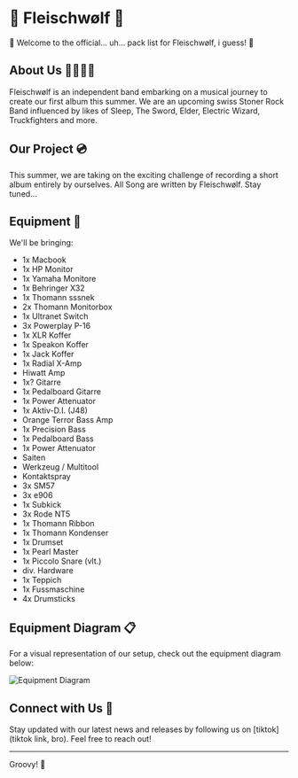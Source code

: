 # 🥦 Fleischwølf 🍖

🎸 Welcome to the official... uh... pack list for Fleischwølf, i guess! 💼

## About Us 🧙‍♂️🤡🤠

Fleischwølf is an independent band embarking on a musical journey to create our first album this summer. We are an upcoming swiss Stoner Rock Band influenced by likes of Sleep, The Sword, Elder, Electric Wizard, Truckfighters and more.

## Our Project 💿

This summer, we are taking on the exciting challenge of recording a short album entirely by ourselves. All Song are written by Fleischwølf. Stay tuned...

## Equipment 🎸

We'll be bringing:

- 1x Macbook
- 1x HP Monitor
- 1x Yamaha Monitore
- 1x Behringer X32
- 1x Thomann sssnek
- 2x Thomann Monitorbox
- 1x Ultranet Switch
- 3x Powerplay P-16
- 1x XLR Koffer
- 1x Speakon Koffer
- 1x Jack Koffer
- 1x Radial X-Amp
- Hiwatt Amp
- 1x? Gitarre
- 1x Pedalboard Gitarre
- 1x Power Attenuator
- 1x Aktiv-D.I. (J48)
- Orange Terror Bass Amp
- 1x Precision Bass
- 1x Pedalboard Bass
- 1x Power Attenuator
- Saiten
- Werkzeug / Multitool
- Kontaktspray
- 3x SM57
- 3x e906
- 1x Subkick
- 3x Rode NT5
- 1x Thomann Ribbon
- 1x Thomann Kondenser
- 1x Drumset
- 1x Pearl Master
- 1x Piccolo Snare (vlt.)
- div. Hardware
- 1x Teppich
- 1x Fussmaschine
- 4x Drumsticks

## Equipment Diagram 📋

For a visual representation of our setup, check out the equipment diagram below:

![Equipment Diagram](link/to/diagram/image)

## Connect with Us 🔗

Stay updated with our latest news and releases by following us on [tiktok](tiktok link, bro). Feel free to reach out!

---

Groovy! 🎵
